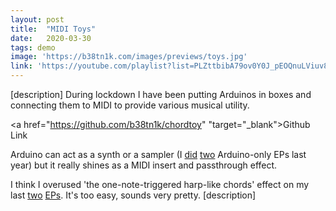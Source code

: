 ```yaml
---
layout: post
title:  "MIDI Toys"
date:   2020-03-30
tags: demo
image: 'https://b38tn1k.com/images/previews/toys.jpg'
link: 'https://youtube.com/playlist?list=PLZttbibA79ov0Y0J_pEOQnuLViuv8ho1e'
---
```


[description] During lockdown I have been putting Arduinos in boxes and connecting them to MIDI to provide various musical utility.

<a href="https://github.com/b38tn1k/chordtoy" "target="_blank">Github Link</a>


Arduino can act as a synth or a sampler (I <a href="https://b38tn1k.com/#discog/music-for-arduino-algorithmic-suite-for-uno-quartet" target="_blank" >did</a> <a href="https://b38tn1k.com/#discog/music-for-arduino-escape-from-dinosaur-island" target="_blank" >two</a> Arduino-only EPs last year) but it really shines as a MIDI insert and passthrough effect.

I think I overused 'the one-note-triggered harp-like chords' effect on my last <a href="https://b38tn1k.com/#discog/new-desk" target="_blank" >two</a> <a href="https://b38tn1k.com/#discog/z" target="_blank" >EPs</a>. It's too easy, sounds very pretty.
[description]

